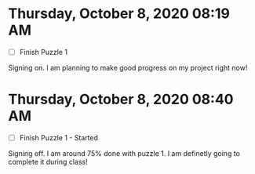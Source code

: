 # Thursday, October  8, 2020 08:19 AM
- [ ] Finish Puzzle 1

Signing on. I am planning to make good progress on my project right now!

# Thursday, October  8, 2020 08:40 AM
- [ ] Finish Puzzle 1 - Started

Signing off. I am around 75% done with puzzle 1. I am definetly going to complete it during class!


